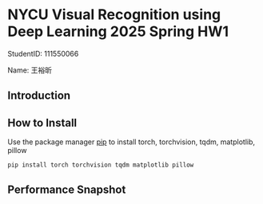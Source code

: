 # NYCU Visual Recognition using Deep Learning 2025 Spring HW1

StudentID: 111550066

Name: 王裕昕

## Introduction


## How to Install
Use the package manager [pip](https://pip.pypa.io/en/stable/) to install torch, torchvision, tqdm, matplotlib, pillow
```bash
pip install torch torchvision tqdm matplotlib pillow
```

## Performance Snapshot
